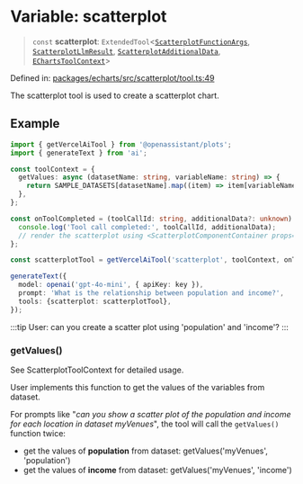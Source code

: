 # Variable: scatterplot

> `const` **scatterplot**: `ExtendedTool`\<[`ScatterplotFunctionArgs`](../type-aliases/ScatterplotFunctionArgs.md), [`ScatterplotLlmResult`](../type-aliases/ScatterplotLlmResult.md), [`ScatterplotAdditionalData`](../type-aliases/ScatterplotAdditionalData.md), [`EChartsToolContext`](../type-aliases/EChartsToolContext.md)\>

Defined in: [packages/echarts/src/scatterplot/tool.ts:49](https://github.com/GeoDaCenter/openassistant/blob/2c7e2a603db0fcbd6603996e5ea15006191c5f7f/packages/echarts/src/scatterplot/tool.ts#L49)

The scatterplot tool is used to create a scatterplot chart.

## Example

```typescript
import { getVercelAiTool } from '@openassistant/plots';
import { generateText } from 'ai';

const toolContext = {
  getValues: async (datasetName: string, variableName: string) => {
    return SAMPLE_DATASETS[datasetName].map((item) => item[variableName]);
  },
};

const onToolCompleted = (toolCallId: string, additionalData?: unknown) => {
  console.log('Tool call completed:', toolCallId, additionalData);
  // render the scatterplot using <ScatterplotComponentContainer props={additionalData} />
};

const scatterplotTool = getVercelAiTool('scatterplot', toolContext, onToolCompleted);

generateText({
  model: openai('gpt-4o-mini', { apiKey: key }),
  prompt: 'What is the relationship between population and income?',
  tools: {scatterplot: scatterplotTool},
});
```

:::tip
User: can you create a scatter plot using 'population' and 'income'?
:::

### getValues()

See ScatterplotToolContext for detailed usage.

User implements this function to get the values of the variables from dataset.

For prompts like "_can you show a scatter plot of the population and income for each location in dataset myVenues_", the tool will
call the `getValues()` function twice:
- get the values of **population** from dataset: getValues('myVenues', 'population')
- get the values of **income** from dataset: getValues('myVenues', 'income')
